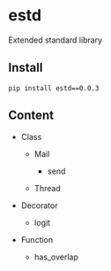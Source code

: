 # estd

Extended standard library


## Install

```shell
pip install estd==0.0.3
```

## Content

- Class

  - Mail
    - send

  - Thread

- Decorator
  - logit

- Function
  - has_overlap

